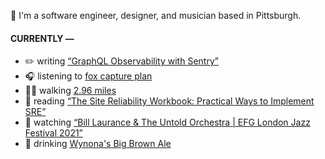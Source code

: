 👋 I'm a software engineer, designer, and musician based in Pittsburgh.

#### CURRENTLY —

* ✏️ writing [“GraphQL Observability with Sentry”](https://www.amoscato.com/journal/graphql-observability/)
* 🎧 listening to [fox capture plan](https://www.last.fm/music/fox+capture+plan/_/Discovery+the+New+World)
* 🏃‍♂️ walking [2.96 miles](https://www.strava.com/activities/6805124124)
* 📘 reading [“The Site Reliability Workbook: Practical Ways to Implement SRE”](https://www.goodreads.com/book/show/39687146-the-site-reliability-workbook)
* 🍿 watching [“Bill Laurance &amp; The Untold Orchestra | EFG London Jazz Festival 2021”](https://youtu.be/W626yZi15js)
* 🍺 drinking [Wynona&#39;s Big Brown Ale](https://untappd.com/user/namoscato/checkin/1128847137)
